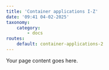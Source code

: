 ```yaml
---
title: 'Container applications I-Z'
date: '09:41 04-02-2025'
taxonomy:
    category:
        - docs
routes:
    default: container-applications-2
---
```


Your page content goes here.